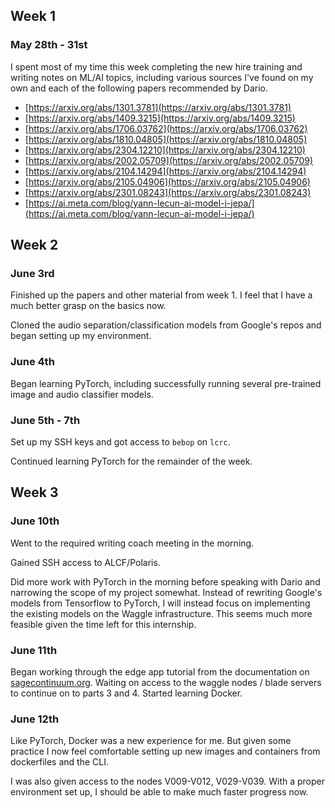 ## Week 1 
### May 28th - 31st
I spent most of my time this week completing the new hire training and writing notes on ML/AI topics, including various sources I've found on my own and each of the following papers recommended by Dario.

- [https://arxiv.org/abs/1301.3781](https://arxiv.org/abs/1301.3781)
- [https://arxiv.org/abs/1409.3215](https://arxiv.org/abs/1409.3215)
- [https://arxiv.org/abs/1706.03762](https://arxiv.org/abs/1706.03762) 
- [https://arxiv.org/abs/1810.04805](https://arxiv.org/abs/1810.04805)
- [https://arxiv.org/abs/2304.12210](https://arxiv.org/abs/2304.12210) 
- [https://arxiv.org/abs/2002.05709](https://arxiv.org/abs/2002.05709)
- [https://arxiv.org/abs/2104.14294](https://arxiv.org/abs/2104.14294)
- [https://arxiv.org/abs/2105.04906](https://arxiv.org/abs/2105.04906) 
- [https://arxiv.org/abs/2301.08243](https://arxiv.org/abs/2301.08243)
- [https://ai.meta.com/blog/yann-lecun-ai-model-i-jepa/](https://ai.meta.com/blog/yann-lecun-ai-model-i-jepa/)


## Week 2
### June 3rd
Finished up the papers and other material from week 1. I feel that I have a much better grasp on the basics now. 

Cloned the audio separation/classification models from Google's repos and began setting up my environment.

### June 4th
Began learning PyTorch, including successfully running several pre-trained image and audio classifier models.

### June 5th - 7th
Set up my SSH keys and got access to `bebop` on `lcrc`. 

Continued learning PyTorch for the remainder of the week.


## Week 3
### June 10th
Went to the required writing coach meeting in the morning.

Gained SSH access to ALCF/Polaris. 

Did more work with PyTorch in the morning before speaking with Dario and narrowing the scope of my project somewhat. Instead of rewriting Google's models from Tensorflow to PyTorch, I will instead focus on implementing the existing models on the Waggle infrastructure. This seems much more feasible given the time left for this internship.

### June 11th
Began working through the edge app tutorial from the documentation on [sagecontinuum.org](https://sagecontinuum.org/docs/category/edge-apps). Waiting on access to the waggle nodes / blade servers to continue on to parts 3 and 4. 
Started learning Docker.

### June 12th
Like PyTorch, Docker was a new experience for me. But given some practice I now feel comfortable setting up new images and containers from dockerfiles and the CLI. 

I was also given access to the nodes V009-V012, V029-V039. With a proper environment set up, I should be able to make much faster progress now.
